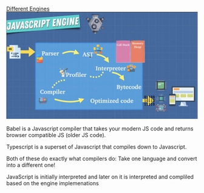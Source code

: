 [Different Engines](https://en.wikipedia.org/wiki/List_of_ECMAScript_engines)
![Engine Overview](image.png)

Babel is a Javascript compiler that takes your modern JS code and returns browser compatible JS (older JS code).

Typescript is a superset of Javascript that compiles down to Javascript.

Both of these do exactly what compilers do: Take one language and convert into a different one!

JavaScript is initially interpreted and later on it is interpreted and compliled based on the engine implemenations
